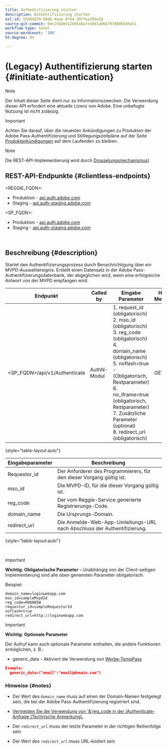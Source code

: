 ```yaml
---
title: Authentifizierung starten
description: Authentifizierung starten
exl-id: 55dddd29-68d6-4aae-8744-307fea285e29
source-git-commit: 9dc25b66d12b05a8afe16d1a866707880b5d6a51
workflow-type: tm+mt
source-wordcount: '306'
ht-degree: 0%

---
```


# (Legacy) Authentifizierung starten {#initiate-authentication}

>[!NOTE]
>
>Der Inhalt dieser Seite dient nur zu Informationszwecken. Die Verwendung dieser API erfordert eine aktuelle Lizenz von Adobe. Eine unbefugte Nutzung ist nicht zulässig.

>[!IMPORTANT]
>
> Achten Sie darauf, über die neuesten Ankündigungen zu Produkten der Adobe Pass-Authentifizierung und Stilllegungszeitpläne auf der Seite [Produktankündigungen](/help/authentication/product-announcements.md) auf dem Laufenden zu bleiben.

>[!NOTE]
>
> Die REST-API-Implementierung wird durch [Drosselungsmechanismus) ](/help/authentication/integration-guide-programmers/throttling-mechanism.md)

## REST-API-Endpunkte {#clientless-endpoints}

&lt;REGGIE_FQDN>:

* Produktion - [api.auth.adobe.com](http://api.auth.adobe.com/)
* Staging - [api.auth-staging.adobe.com](http://api.auth-staging.adobe.com/)

&lt;SP_FQDN>:

* Produktion - [api.auth.adobe.com](http://api.auth.adobe.com/)
* Staging - [api.auth-staging.adobe.com](http://api.auth-staging.adobe.com/)

</br>


## Beschreibung {#description}

Startet den Authentifizierungsprozess durch Benachrichtigung über ein MVPD-Auswahlereignis. Erstellt einen Datensatz in der Adobe Pass-Authentifizierungsdatenbank, der abgeglichen wird, wenn eine erfolgreiche Antwort von der MVPD empfangen wird.



| Endpunkt | Called </br>by | Eingabe   </br>Parameter | HTTP </br>Methode | Antwort | HTTP </br>Antwort |
| --- | --- | --- | --- | --- | --- |
| &lt;SP_FQDN>/api/v1/Authenticate | AuthN-Modul | 1. request_id (obligatorisch)</br>2.  mso_id (obligatorisch)</br>3.  reg_code (obligatorisch)</br>4.  domain_name (obligatorisch)</br>5.  noflash=true - </br>    (Obligatorisch, Restparameter)</br>6.  no_iframe=true (obligatorisch, Restparameter)</br>7.  Zusätzliche Parameter (optional)</br>8.  redirect_url (obligatorisch) | GET | Die Anmelde-Web-App wird zur Anmeldeseite von MVPD weitergeleitet. | 302 für vollständige Umleitungsimplementierungen |

{style="table-layout:auto"}


| Eingabeparameter | Beschreibung |
| --- | --- |
| Requestor_id | Der Anforderer des Programmierers, für den dieser Vorgang gültig ist. |
| mso_id | Die MVPD-ID, für die dieser Vorgang gültig ist. |
| reg_code | Der vom Reggie-Service generierte Registrierungs-Code. |
| domain_name | Die Ursprungs-Domain. |
| redirect_url | Die Anmelde-Web-App-Umleitungs-URL nach Abschluss der Authentifizierung. |

{style="table-layout:auto"}

</br>

>[!IMPORTANT]
> 
>**Wichtig: Obligatorische Parameter -** Unabhängig von der Client-seitigen Implementierung sind alle oben genannten Parameter obligatorisch.
>
>
>Beispiel:
>
>```
>domain_name=loginwebapp.com
>mso_id=sampleMvpdId
>reg_code=RO0885W
>requestor_id=sampleRequestorId
>noflash=true
>redirect_url=http://loginwebapp.com
>```

>[!IMPORTANT]
> 
>**Wichtig: Optionale Parameter**
>
>Der Aufruf kann auch optionale Parameter enthalten, die andere Funktionen ermöglichen, z. B.:
>
> * generic\_data - Aktiviert die Verwendung von [Werbe-TempPass](/help/authentication/integration-guide-programmers/features-premium/temporary-access/temp-pass-feature.md#promotional-temp-pass)
>
>```JSON
>Example:
>   generic_data=("email":"email@domain.com")
>```


### **Hinweise** {#notes}

* Der Wert des `domain_name` muss auf einen der Domain-Namen festgelegt sein, die bei der Adobe Pass-Authentifizierung registriert sind.

* [Vermeiden Sie die Verwendung von &#39;&amp;&#39;reg\_code in der /Authenticate-Anfrage (Technische Anmerkung).](/help/authentication/integration-guide-programmers/legacy/notes-technical/clientless-avoid-using-reg-code-in-authenticate-request.md)

* Der `redirect_url` muss der letzte Parameter in der richtigen Reihenfolge sein

* Der Wert des `redirect_url` muss URL-kodiert sein
